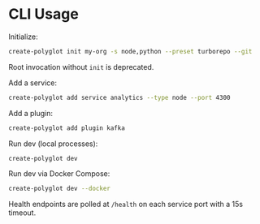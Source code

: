 # CLI Usage

Initialize:
```bash
create-polyglot init my-org -s node,python --preset turborepo --git
```
Root invocation without `init` is deprecated.

Add a service:
```bash
create-polyglot add service analytics --type node --port 4300
```

Add a plugin:
```bash
create-polyglot add plugin kafka
```

Run dev (local processes):
```bash
create-polyglot dev
```

Run dev via Docker Compose:
```bash
create-polyglot dev --docker
```

Health endpoints are polled at `/health` on each service port with a 15s timeout.

